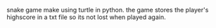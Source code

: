 snake game make using turtle in python. the game stores the player's highscore in a txt file so its not lost when played again.
